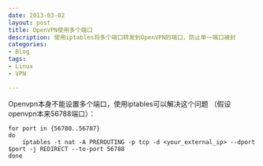```yaml
---
date: 2013-03-02
layout: post
title: OpenVPN使用多个端口
description: 使用iptables将多个端口转发到OpenVPN的端口，防止单一端口被封
categories:
- Blog
tags:
- Linux
- VPN

---
```


Openvpn本身不能设置多个端口，使用iptables可以解决这个问题 （假设openvpn本来56788端口）：

    for port in {56780..56787}
    do 
        iptables -t nat -A PREROUTING -p tcp -d <your_external_ip> --dport $port -j REDIRECT --to-port 56788
    done
